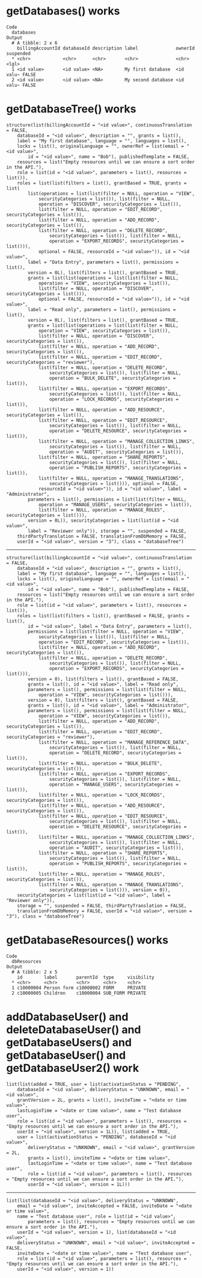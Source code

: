 # getDatabases() works

    Code
      databases
    Output
      # A tibble: 2 x 6
        billingAccountId databaseId description label              ownerId   suspended
      * <chr>            <chr>      <chr>       <chr>              <chr>     <lgl>    
      1 <id value>       <id value> <NA>        My first database  <id valu~ FALSE    
      2 <id value>       <id value> <NA>        My second database <id valu~ FALSE    

# getDatabaseTree() works

    structure(list(billingAccountId = "<id value>", continuousTranslation = FALSE, 
        databaseId = "<id value>", description = "", grants = list(), 
        label = "My first database", language = "", languages = list(), 
        locks = list(), originalLanguage = "", ownerRef = list(email = "<id value>", 
            id = "<id value>", name = "Bob"), publishedTemplate = FALSE, 
        resources = list("Empty resources until we can ensure a sort order in the API."), 
        role = list(id = "<id value>", parameters = list(), resources = list()), 
        roles = list(list(filters = list(), grantBased = TRUE, grants = list(
            list(operations = list(list(filter = NULL, operation = "VIEW", 
                securityCategories = list()), list(filter = NULL, 
                operation = "DISCOVER", securityCategories = list()), 
                list(filter = NULL, operation = "EDIT_RECORD", securityCategories = list()), 
                list(filter = NULL, operation = "ADD_RECORD", securityCategories = list()), 
                list(filter = NULL, operation = "DELETE_RECORD", 
                    securityCategories = list()), list(filter = NULL, 
                    operation = "EXPORT_RECORDS", securityCategories = list())), 
                optional = FALSE, resourceId = "<id value>")), id = "<id value>", 
            label = "Data Entry", parameters = list(), permissions = list(), 
            version = 0L), list(filters = list(), grantBased = TRUE, 
            grants = list(list(operations = list(list(filter = NULL, 
                operation = "VIEW", securityCategories = list()), 
                list(filter = NULL, operation = "DISCOVER", securityCategories = list())), 
                optional = FALSE, resourceId = "<id value>")), id = "<id value>", 
            label = "Read only", parameters = list(), permissions = list(), 
            version = 0L), list(filters = list(), grantBased = TRUE, 
            grants = list(list(operations = list(list(filter = NULL, 
                operation = "VIEW", securityCategories = list()), 
                list(filter = NULL, operation = "DISCOVER", securityCategories = list()), 
                list(filter = NULL, operation = "ADD_RECORD", securityCategories = list()), 
                list(filter = NULL, operation = "EDIT_RECORD", securityCategories = "reviewer"), 
                list(filter = NULL, operation = "DELETE_RECORD", 
                    securityCategories = list()), list(filter = NULL, 
                    operation = "BULK_DELETE", securityCategories = list()), 
                list(filter = NULL, operation = "EXPORT_RECORDS", 
                    securityCategories = list()), list(filter = NULL, 
                    operation = "LOCK_RECORDS", securityCategories = list()), 
                list(filter = NULL, operation = "ADD_RESOURCE", securityCategories = list()), 
                list(filter = NULL, operation = "EDIT_RESOURCE", 
                    securityCategories = list()), list(filter = NULL, 
                    operation = "DELETE_RESOURCE", securityCategories = list()), 
                list(filter = NULL, operation = "MANAGE_COLLECTION_LINKS", 
                    securityCategories = list()), list(filter = NULL, 
                    operation = "AUDIT", securityCategories = list()), 
                list(filter = NULL, operation = "SHARE_REPORTS", 
                    securityCategories = list()), list(filter = NULL, 
                    operation = "PUBLISH_REPORTS", securityCategories = list()), 
                list(filter = NULL, operation = "MANAGE_TRANSLATIONS", 
                    securityCategories = list())), optional = FALSE, 
                resourceId = "<id value>")), id = "<id value>", label = "Administrator", 
            parameters = list(), permissions = list(list(filter = NULL, 
                operation = "MANAGE_USERS", securityCategories = list()), 
                list(filter = NULL, operation = "MANAGE_ROLES", securityCategories = list())), 
            version = 0L)), securityCategories = list(list(id = "<id value>", 
            label = "Reviewer only")), storage = "", suspended = FALSE, 
        thirdPartyTranslation = FALSE, translationFromDbMemory = FALSE, 
        userId = "<id value>", version = "3"), class = "databaseTree")

---

    structure(list(billingAccountId = "<id value>", continuousTranslation = FALSE, 
        databaseId = "<id value>", description = "", grants = list(), 
        label = "My first database", language = "", languages = list(), 
        locks = list(), originalLanguage = "", ownerRef = list(email = "<id value>", 
            id = "<id value>", name = "Bob"), publishedTemplate = FALSE, 
        resources = list("Empty resources until we can ensure a sort order in the API."), 
        role = list(id = "<id value>", parameters = list(), resources = list()), 
        roles = list(list(filters = list(), grantBased = FALSE, grants = list(), 
            id = "<id value>", label = "Data Entry", parameters = list(), 
            permissions = list(list(filter = NULL, operation = "VIEW", 
                securityCategories = list()), list(filter = NULL, 
                operation = "EDIT_RECORD", securityCategories = list()), 
                list(filter = NULL, operation = "ADD_RECORD", securityCategories = list()), 
                list(filter = NULL, operation = "DELETE_RECORD", 
                    securityCategories = list()), list(filter = NULL, 
                    operation = "EXPORT_RECORDS", securityCategories = list())), 
            version = 0), list(filters = list(), grantBased = FALSE, 
            grants = list(), id = "<id value>", label = "Read only", 
            parameters = list(), permissions = list(list(filter = NULL, 
                operation = "VIEW", securityCategories = list())), 
            version = 0), list(filters = list(), grantBased = FALSE, 
            grants = list(), id = "<id value>", label = "Administrator", 
            parameters = list(), permissions = list(list(filter = NULL, 
                operation = "VIEW", securityCategories = list()), 
                list(filter = NULL, operation = "ADD_RECORD", securityCategories = list()), 
                list(filter = NULL, operation = "EDIT_RECORD", securityCategories = "reviewer"), 
                list(filter = NULL, operation = "MANAGE_REFERENCE_DATA", 
                    securityCategories = list()), list(filter = NULL, 
                    operation = "DELETE_RECORD", securityCategories = list()), 
                list(filter = NULL, operation = "BULK_DELETE", securityCategories = list()), 
                list(filter = NULL, operation = "EXPORT_RECORDS", 
                    securityCategories = list()), list(filter = NULL, 
                    operation = "MANAGE_USERS", securityCategories = list()), 
                list(filter = NULL, operation = "LOCK_RECORDS", securityCategories = list()), 
                list(filter = NULL, operation = "ADD_RESOURCE", securityCategories = list()), 
                list(filter = NULL, operation = "EDIT_RESOURCE", 
                    securityCategories = list()), list(filter = NULL, 
                    operation = "DELETE_RESOURCE", securityCategories = list()), 
                list(filter = NULL, operation = "MANAGE_COLLECTION_LINKS", 
                    securityCategories = list()), list(filter = NULL, 
                    operation = "AUDIT", securityCategories = list()), 
                list(filter = NULL, operation = "SHARE_REPORTS", 
                    securityCategories = list()), list(filter = NULL, 
                    operation = "PUBLISH_REPORTS", securityCategories = list()), 
                list(filter = NULL, operation = "MANAGE_ROLES", securityCategories = list()), 
                list(filter = NULL, operation = "MANAGE_TRANSLATIONS", 
                    securityCategories = list())), version = 0)), 
        securityCategories = list(list(id = "<id value>", label = "Reviewer only")), 
        storage = "", suspended = FALSE, thirdPartyTranslation = FALSE, 
        translationFromDbMemory = FALSE, userId = "<id value>", version = "3"), class = "databaseTree")

# getDatabaseResources() works

    Code
      dbResources
    Output
      # A tibble: 2 x 5
        id        label       parentId  type     visibility
      * <chr>     <chr>       <chr>     <chr>    <chr>     
      1 c10000004 Person form c10000002 FORM     PRIVATE   
      2 c10000005 Children    c10000004 SUB_FORM PRIVATE   

# addDatabaseUser() and deleteDatabaseUser() and getDatabaseUsers() and getDatabaseUser() and getDatabaseUser2() work

    list(list(added = TRUE, user = list(activationStatus = "PENDING", 
        databaseId = "<id value>", deliveryStatus = "UNKNOWN", email = "<id value>", 
        grantVersion = 2L, grants = list(), inviteTime = "<date or time value>", 
        lastLoginTime = "<date or time value>", name = "Test database user", 
        role = list(id = "<id value>", parameters = list(), resources = "Empty resources until we can ensure a sort order in the API."), 
        userId = "<id value>", version = 1L)), list(added = TRUE, 
        user = list(activationStatus = "PENDING", databaseId = "<id value>", 
            deliveryStatus = "UNKNOWN", email = "<id value>", grantVersion = 2L, 
            grants = list(), inviteTime = "<date or time value>", 
            lastLoginTime = "<date or time value>", name = "Test database user", 
            role = list(id = "<id value>", parameters = list(), resources = "Empty resources until we can ensure a sort order in the API."), 
            userId = "<id value>", version = 1L)))

---

    list(list(databaseId = "<id value>", deliveryStatus = "UNKNOWN", 
        email = "<id value>", inviteAccepted = FALSE, inviteDate = "<date or time value>", 
        name = "Test database user", role = list(id = "<id value>", 
            parameters = list(), resources = "Empty resources until we can ensure a sort order in the API."), 
        userId = "<id value>", version = 1), list(databaseId = "<id value>", 
        deliveryStatus = "UNKNOWN", email = "<id value>", inviteAccepted = FALSE, 
        inviteDate = "<date or time value>", name = "Test database user", 
        role = list(id = "<id value>", parameters = list(), resources = "Empty resources until we can ensure a sort order in the API."), 
        userId = "<id value>", version = 1))

